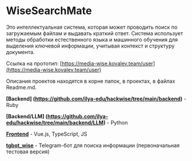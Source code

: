 # WiseSearchMate 
Это интеллектуальная система, которая может проводить поиск по загружаемым файлам и выдавать краткий ответ. Система использует методы обработки естественного языка и машинного обучения для выделения ключевой информации, учитывая контекст и структуру документа. 


Ссылка на прототип: [https://media-wise.kovalev.team/user](https://media-wise.kovalev.team/user)

Описания проектов находятся в корне папок, в проектах, в файлах Readme.md.

**[Backend] (https://github.com/ilya-edu/hackwise/tree/main/backend)** -  Ruby

**[Backend/LLM] (https://github.com/ilya-edu/hackwise/tree/main/backend/LLM)** -  Python

**[Frontend](https://github.com/ilya-edu/hackwise/tree/main/frontend)** - Vue.js, TypeScript, JS

**[tgbot_wise](https://github.com/ilya-edu/hackwise/tree/main/tgbot_wise)** - Telegram-бот для поиска информации (первоначальная тестовая версия)<br>
